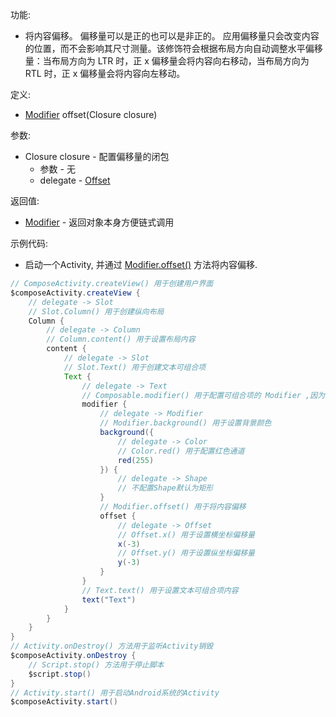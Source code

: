 功能:

+ 将内容偏移。 偏移量可以是正的也可以是非正的。 应用偏移量只会改变内容的位置，而不会影响其尺寸测量。该修饰符会根据布局方向自动调整水平偏移量：当布局方向为 LTR 时，正 x
  偏移量会将内容向右移动，当布局方向为 RTL 时，正 x 偏移量会将内容向左移动。

定义:

+ [Modifier](/API/UI/Compose/Modifier/Modifier/README.md) offset(Closure closure)

参数:

+ Closure closure - 配置偏移量的闭包
    + 参数 - 无
    + delegate - [Offset](/API/UI/Compose/Graphics/Offset/README.md)

返回值:

+ [Modifier](/API/UI/Compose/Modifier/Modifier/README.md) - 返回对象本身方便链式调用

示例代码:

+ 启动一个Activity, 并通过 [Modifier.offset()](/API/UI/Compose/Modifier/Modifier/README.md?id=offset) 方法将内容偏移.

```groovy
// ComposeActivity.createView() 用于创建用户界面
$composeActivity.createView {
    // delegate -> Slot
    // Slot.Column() 用于创建纵向布局
    Column {
        // delegate -> Column
        // Column.content() 用于设置布局内容
        content {
            // delegate -> Slot
            // Slot.Text() 用于创建文本可组合项
            Text {
                // delegate -> Text
                // Composable.modifier() 用于配置可组合项的 Modifier ,因为 Text 可组合项继承自 Composable ,所以可以调用 modifier 方法
                modifier {
                    // delegate -> Modifier
                    // Modifier.background() 用于设置背景颜色
                    background({
                        // delegate -> Color
                        // Color.red() 用于配置红色通道
                        red(255)
                    }) {
                        // delegate -> Shape
                        // 不配置Shape默认为矩形
                    }
                    // Modifier.offset() 用于将内容偏移
                    offset {
                        // delegate -> Offset
                        // Offset.x() 用于设置横坐标偏移量
                        x(-3)
                        // Offset.y() 用于设置纵坐标偏移量
                        y(-3)
                    }
                }
                // Text.text() 用于设置文本可组合项内容
                text("Text")
            }
        }
    }
}
// Activity.onDestroy() 方法用于监听Activity销毁
$composeActivity.onDestroy {
    // Script.stop() 方法用于停止脚本
    $script.stop()
}
// Activity.start() 用于启动Android系统的Activity
$composeActivity.start()
```